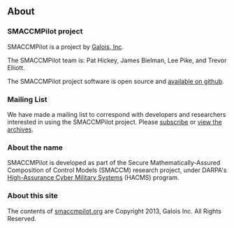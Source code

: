 ## About

### SMACCMPilot project

SMACCMPilot is a project by [Galois, Inc](http://corp.galois.com).

The SMACCMPilot team is: Pat Hickey, James Bielman, Lee Pike, and Trevor
Elliott.

The SMACCMPilot project software is open source and [available on github][github].

[github]: http://github.com/galoisinc/smaccmpilot-build

### Mailing List

We have made a mailing list to correspond with developers and researchers
interested in using the SMACCMPilot project. Please [subscribe][subscribe]
or [view the archives][archives].

[subscribe]: http://community.galois.com/mailman/listinfo/smaccmpilot
[archives]: http://community.galois.com/pipermail/smaccmpilot

### About the name

SMACCMPilot is developed as part of the Secure Mathematically-Assured
Composition of Control Models (SMACCM) research project, under DARPA's
[High-Assurance Cyber Military Systems][hacms] (HACMS) program.

[hacms]: http://www.darpa.mil/Our_Work/I2O/Programs/High-Assurance_Cyber_Military_Systems_(HACMS).aspx

### About this site

The contents of [smaccmpilot.org][org] are Copyright 2013, Galois Inc. All Rights
Reserved.

[org]: http://smaccmpilot.org
